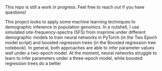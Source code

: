 This repo is still a work in progress. Feel free to reach out if you have questions!

This project looks to apply some machine learning techniques to demographic inference in population genomics. In a nutshell, I use simulated site-frequency-spectra (SFS) from msprime under different demographic models to train neural networks in PyTorch (in the Two Epoch model script) and boosted regression trees (in the Boosted regression tree notebook). In general, both approaches are able to infer parameter values well under a two-epoch model. At the moment, neural networks struggle to learn to infer parameters under a three-epoch model, while boosted regression trees do a better 
